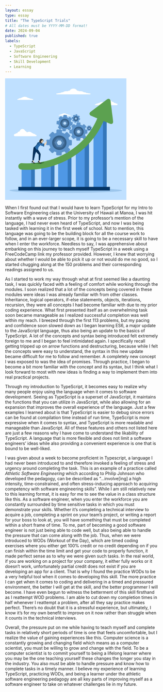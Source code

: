 ```yaml
---
layout: essay
type: essay
title: "The TypeScript Trials"
# All dates must be YYYY-MM-DD format!
date: 2024-09-04
published: true
labels:
  - TypeScript
  - JavaScript
  - Software Engineering
  - Skill Development
  - Learning
---
```


<img width="400px" class="rounded float-start pe-4" src="../img/improvement.jpg">

When I first found out that I would have to learn TypeScript for my Intro to Software Engineering class at the University of Hawaii at Manoa, I was hit instantly with a wave of stress. Prior to my professor’s mention of the language, I had never even heard of TypeScript, and now I was being tasked with learning it in the first week of school. Not to mention, this language was going to be the building block for all the course work to follow, and in an ever-larger scope, it is going to be a necessary skill to have when I enter the workforce. Needless to say, I was apprehensive about embarking on this journey to teach myself TypeScript in a week using a FreeCodeCamp link my professor provided. However, I knew that worrying about whether I would be able to pick it up or not would do me no good, so I started chugging along at the 150 problems and their corresponding readings assigned to us.

As I started to work my way through what at first seemed like a daunting task, I was quickly faced with a feeling of comfort while working through the modules. I soon realized that a lot of the concepts being covered in these modules were ideas I was already familiar with from other classes. Inheritance, logical operators, if-else statements, objects, iterations, recursion, they were all concepts I had become familiar with due to my prior coding experience. What first presented itself as an overwhelming task soon became manageable as I realized successful completion was well within my reach. I breezed through the first 113 problems, but my pacing and confidence soon slowed down as I began learning ES6, a major update to the JavaScript language, thus also being an update to the basics of TypeScript. A lot of the concepts and syntax being introduced felt extremely foreign to me and I began to feel intimidated again. I specifically recall getting tripped up on arrow functions and destructuring, because while I felt the concepts were easy to understand, the syntax in this new update became difficult for me to follow and remember. A completely new concept I was exposed to was the idea of promises. Through practice, I began to become a bit more familiar with the concept and its syntax, but I think what I look forward to most with new ideas is finding a way to implement them into real practical projects. 

Through my introduction to TypeScript, it becomes easy to realize why many people enjoy using the language when it comes to software development. Seeing as TypeScript is a superset of JavaScript, it maintains the functions that you can utilize in JavaScript, while also allowing for an expansion that improves the overall experience of the language. Just a few examples I learned about is that TypeScript is easier to debug since errors can be found at compilation time instead of run time, TypeScript is more expressive when it comes to syntax, and TypeScript is more readable and manageable than JavaScript. All of these features and others not listed here are just a few reasons why I have come to understand the likability of TypeScript. A language that is more flexible and does not limit a software engineers’ ideas while also providing a convenient experience is one that is bound to be well-liked.

I was given about a week to become proficient in Typescript, a language I had never been introduced to and therefore invoked a feeling of stress and urgency around completing the task. This is an example of a practice called *Athletic Software Engineering* which according to Philip Johnson who developed the pedagogy, can be described as “…involve[ing] a high intensity, time-constrained, and often stress-inducing approach to acquiring competency with software engineering skills”. While I am still relatively new to this learning format, it is easy for me to see the value in a class structure like this. As a software engineer, when you enter the workforce you are constantly surrounded by time sensitive tasks in which you must demonstrate your skills. Whether it’s completing a technical interview to acquire a job, completing a sprint on your team’s project, or writing a report for your boss to look at, you will have something that must be completed within a short frame of time. To me, part of becoming a good software engineer is not just being able to code well, but also being able to handle the pressure that can come along with the job. Thus, when we were introduced to WODs (Workout of the Day), which are timed coding exercises where you either get 100% credit or no credit depending on if you can finish within the time limit and get your code to properly function, it made perfect sense as to why we were given such tasks. In the real world, if you are working on a project for your company, it either fully works or it doesn’t work, unfortunately partial credit does not exist if you are developing an app for a client. That is why I found the practice WODs to be a very helpful tool when it comes to developing this skill. The more practice I can get when it comes to coding and delivering in a timed and pressured environment, the better I will get at the skill, and the better programmer I will become. I have even begun to witness the betterment of this skill firsthand as I reattempt WOD problems. I am able to cut down my completion times in half whenever I reattempt a problem, after all they say practice makes perfect. There’s no doubt that it is a stressful experience, but ultimately, I know it’s for my own benefit to improve on it now rather than struggle when it counts in the technical interviews. 

Overall, the pressure put on me while having to teach myself and complete tasks in relatively short periods of time is one that feels uncomfortable, but I realize the value of gaining experiences like this. Computer science is a constantly growing and changing field which means as a computer scientist, you must be willing to grow and change with the field. To be a computer scientist is to commit yourself to being a lifelong learner where you may be the one teaching yourself these changes the longer you stay in the industry. You also must be able to handle pressure and know how to complete tasks in a timely manner. I believe my experience of learning TypeScript, practicing WODs, and being a learner under the athletic software engineering pedagogy are all key parts of improving myself as a software engineer to take on whatever challenges lie in my future.

